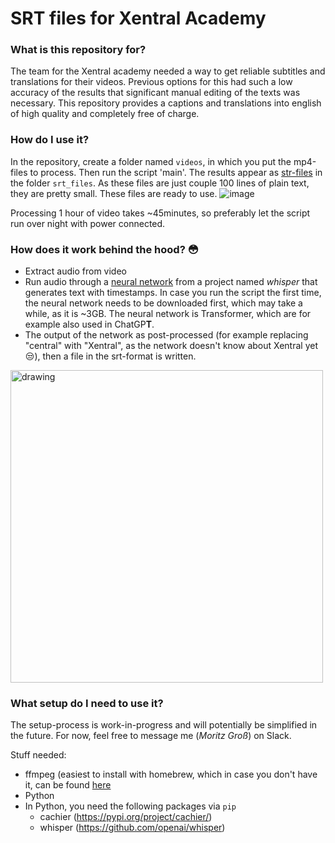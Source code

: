 # SRT files for Xentral Academy

### What is this repository for?

The team for the Xentral academy needed a way to get reliable subtitles and translations for their videos.
Previous options for this had such a low accuracy of the results that significant manual editing of the texts was necessary.
This repository provides a captions and translations into english of high quality and completely free of charge.

### How do I use it?

In the repository, create a folder named `videos`, in which you put the mp4-files to process. Then run the script 'main'.
The results appear as [str-files](https://docs.fileformat.com/video/srt/) in the folder `srt_files`.
As these files are just couple 100 lines of plain text, they are pretty small. These files are ready to use.
![image](https://user-images.githubusercontent.com/115226411/215190980-b448ca16-40e1-44a2-8c74-0d8eac179c1c.png)

Processing 1 hour of video takes ~45minutes, so preferably let the script run over night with power connected. 

### How does it work behind the hood? :flushed:
- Extract audio from video
- Run audio through a [neural network](https://arxiv.org/pdf/2212.04356.pdf) from a project named *whisper* that generates text with timestamps. 
In case you run the script the first time, the neural network needs to be downloaded first, which may take a while, as it is ~3GB. The neural network is Transformer, which are for example also used in ChatGP**T**.
- The output of the network as post-processed (for example replacing "central" with "Xentral", as the network doesn't know about Xentral yet :unamused:),
then a file in the srt-format is written.
<img src="https://raw.githubusercontent.com/openai/whisper/main/approach.png" alt="drawing" width="500"/>


### What setup do I need to use it?

The setup-process is work-in-progress and will potentially be simplified in the future. For now, feel free to message me (*Moritz Groß*) on Slack.

Stuff needed:
- ffmpeg (easiest to install with homebrew, which in case you don't have it, can be found [here](https://brew.sh/)
- Python
- In Python, you need the following packages via `pip`
  - cachier (https://pypi.org/project/cachier/)
  - whisper (https://github.com/openai/whisper)
